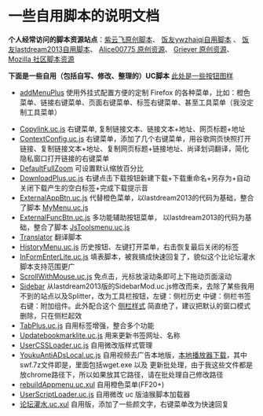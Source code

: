 一些自用脚本的说明文档
=======

**个人经常访问的脚本资源站点**：[紫云飞原创脚本](http://www.cnblogs.com/ziyunfei/archive/2011/11/25/2263756.html)、 [饭友ywzhaiqi自用脚本](https://github.com/ywzhaiqi/userChromeJS) 、 [饭友lastdream2013自用脚本](https://github.com/lastdream2013/userChrome)、 [Alice00775 原创资源](https://github.com/alice0775/userChrome.js)、 [Griever 原创资源](https://github.com/Griever/userChromeJS)、[Mozilla 社区脚本资源](https://j.mozest.com/zh-CN/)

**下面是一些自用（包括自写、修改、整理的）UC脚本** [此处是一些按钮图样](https://github.com/defpt/userChromeJs/blob/master/Picture/README.md)

+ [addMenuPlus](https://github.com/defpt/userChromeJs/tree/master/addMenuPlus)  使用外挂式配置方便的定制 Firefox 的各种菜单，比如：橙色菜单、链接右键菜单、页面右键菜单、标签右键菜单、甚至工具菜单（我没定制工具菜单）
* [Copylink.uc.js](https://github.com/defpt/userChromeJs/blob/master/Copylink.uc.js)  右键菜单, 复制链接文本、链接文本+地址、网页标题+地址
* [ContextConfig.uc.js](https://github.com/defpt/userChromeJs/blob/master/ContextConfig.uc.js) 右键菜单，添加了几个右键菜单，用谷歌网页快照打开链接、复制链接文本+地址、复制网页标题+链接地址、尚译划词翻译，简化隐私窗口打开链接的右键菜单
* [DefaultFullZoom](https://github.com/defpt/userChromeJs/tree/master/Default%20Full%20Zoom%20Level)  可设置默认缩放百分比
* [DownloadPlus.uc.js](https://github.com/defpt/userChromeJs/blob/master/DownloadPlus.uc.js)  右键点击下载按钮新建下载+下载重命名+另存为+自动关闭下载产生的空白标签+完成下载提示音
* [ExternalAppBtn.uc.js](https://github.com/defpt/userChromeJs/blob/master/ExternalAppBtn.uc.js) 代替橙色菜单，以lastdream2013的代码为基础，整合了脚本 [MyMenu.uc.js](https://github.com/defpt/userChromeJs/blob/master/MyMenu.uc.js)
* [ExternalFuncBtn.uc.js](https://github.com/defpt/userChromeJs/blob/master/ExternalFuncBtn.uc.js)  多功能辅助按钮菜单， 以lastdream2013的代码为基础，整合了脚本 [JsToolsmenu.uc.js](https://github.com/defpt/userChromeJs/blob/master/JsToolsmenu.uc.js)
* [Translator](https://github.com/defpt/userChromeJs/blob/master/Translator) 翻译脚本
* [HistoryMenu.uc.js](https://github.com/defpt/userChromeJs/blob/master/HistoryMenu.uc.js) 历史按钮、左键打开菜单，右击恢复最后关闭的标签 
* [InFormEnterLite.uc.js](https://github.com/defpt/userChromeJs/blob/master/InFormEnterLite.uc.js) 填表脚本，被我搞成快速回复了，貌似这个比论坛灌水脚本支持范围更广
* [ScrollWithMouse.uc.js](https://github.com/defpt/userChromeJs/blob/master/ScrollWithMouse.uc.js)   免点击，光标放滚动条即可上下拖动页面滚动
* [Sidebar](https://github.com/defpt/userChromeJs/blob/master/Sidebar)   从lastdream2013版的SidebarMod.uc.js修改而来，去除了某些我用不到的站点以及Splitter，改为工具栏按钮，左键：侧栏历史 中键：侧栏书签 右键：附加组件。此外配合这个 [侧栏样式](http://userstyles.org/styles/48731/add-ons-manager-in-the-sidebar) 简直绝了，建议把默认的窗口模式删除，只在侧栏起效
* [TabPlus.uc.js](https://github.com/defpt/userChromeJs/blob/master/TabPlus.uc.js) 自用标签增强，整合多个功能
* [Updatebookmarklite.uc.js](https://github.com/defpt/userChromeJs/blob/master/Updatebookmarklite.uc.js) 用来更新书签网址、名称
* [UserCSSLoader.uc.js](https://github.com/defpt/userChromeJs/blob/master/UserCSSLoader.uc.js) 自用微改版样式管理
* [YoukuAntiADsLocal.uc.js](https://github.com/defpt/userChromeJs/blob/master/YoukuAntiADsLocal.uc.js)  自用视频去广告本地版，[本地播放器下载](http://pan.baidu.com/share/link?shareid=557590&uk=1426575002)，其中swf.7z文件即是，里面包括wget.exe 以及 更新批处理，由于我这些文件都是放chrome路径下，所以如果放其它路径，请在批处理自己修改路径
* [rebuildAppmenu.uc.xul](https://github.com/defpt/userChromeJs/blob/master/rebuildAppmenu.uc.xul) 自用橙色菜单(FF20+)
* [UserScriptLoader.uc.js](https://github.com/defpt/userChromeJs/blob/master/UserScriptLoader.uc.js) 自用微改 uc 版油猴脚本加载器
* [论坛灌水.uc.xul](https://github.com/defpt/userChromeJs/blob/master/%E8%AE%BA%E5%9D%9B%E7%81%8C%E6%B0%B4.uc.xul) 自用版，添加了一些颜文字，右键菜单改为快速回复
